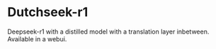 # Dutchseek-r1
 Deepseek-r1 with a distilled model with a translation layer inbetween. Available in a webui.
